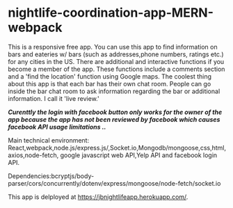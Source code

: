 # nightlife-coordination-app-MERN-webpack

This is a responsive free app. You can use this app to find information on bars and eateries w/ bars (such as addresses,phone numbers, ratings etc.) for any cities in the US. There are additional and interactive functions if you become a member of the app.
These functions include a comments section and a 'find the location' function using Google maps. The coolest thing about this app is that each bar has their own chat room. People can go inside the bar chat room to ask information regarding the bar or additional information. I call it 'live review.' 

_**Curenttly the login with facebook button only works for the owner of the app because the app has not been reviewed by facebook which causes facebook API usage limitations
..**_

Main technical environment: React,webpack,node.js/express.js/,Socket.io,Mongodb/mongoose,css,html,axios,node-fetch, google javascript web API,Yelp API and facebook login API.

Dependencies:bcryptjs/body-parser/cors/concurrently/dotenv/express/mongoose/node-fetch/socket.io

This app is delployed at https://jbnightlifeapp.herokuapp.com/. 

